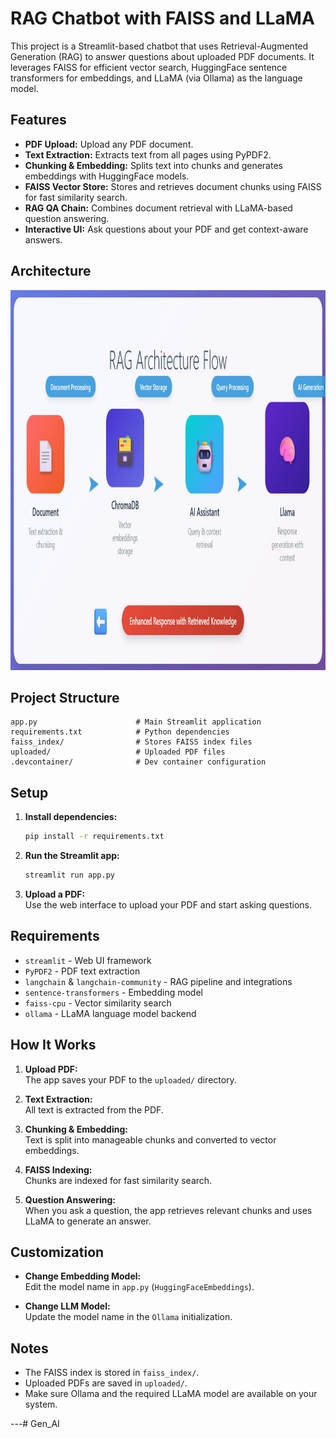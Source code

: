 # RAG Chatbot with FAISS and LLaMA
 
This project is a Streamlit-based chatbot that uses Retrieval-Augmented Generation (RAG) to answer questions about uploaded PDF documents. It leverages FAISS for efficient vector search, HuggingFace sentence transformers for embeddings, and LLaMA (via Ollama) as the language model.

 
## Features
 
- **PDF Upload:** Upload any PDF document.
- **Text Extraction:** Extracts text from all pages using PyPDF2.
- **Chunking & Embedding:** Splits text into chunks and generates embeddings with HuggingFace models.
- **FAISS Vector Store:** Stores and retrieves document chunks using FAISS for fast similarity search.
- **RAG QA Chain:** Combines document retrieval with LLaMA-based question answering.
- **Interactive UI:** Ask questions about your PDF and get context-aware answers.


## Architecture 
<img width="1206" height="608" alt="image" src="https://github.com/shwetabstkr/Gen-AI/blob/main/RAG_Application_Flow_.jpeg" />


 
## Project Structure
 
```
app.py                      # Main Streamlit application
requirements.txt            # Python dependencies
faiss_index/                # Stores FAISS index files
uploaded/                   # Uploaded PDF files
.devcontainer/              # Dev container configuration
```
 
## Setup
 
1. **Install dependencies:**
   ```sh
   pip install -r requirements.txt
   ```
 
2. **Run the Streamlit app:**
   ```sh
   streamlit run app.py
   ```
 
3. **Upload a PDF:**  
   Use the web interface to upload your PDF and start asking questions.
 
## Requirements
 
- `streamlit` - Web UI framework
- `PyPDF2` - PDF text extraction
- `langchain` & `langchain-community` - RAG pipeline and integrations
- `sentence-transformers` - Embedding model
- `faiss-cpu` - Vector similarity search
- `ollama` - LLaMA language model backend
 
## How It Works
 
1. **Upload PDF:**  
   The app saves your PDF to the `uploaded/` directory.
 
2. **Text Extraction:**  
   All text is extracted from the PDF.
 
3. **Chunking & Embedding:**  
   Text is split into manageable chunks and converted to vector embeddings.
 
4. **FAISS Indexing:**  
   Chunks are indexed for fast similarity search.
 
5. **Question Answering:**  
   When you ask a question, the app retrieves relevant chunks and uses LLaMA to generate an answer.
 
## Customization
 
- **Change Embedding Model:**  
  Edit the model name in `app.py` (`HuggingFaceEmbeddings`).
 
- **Change LLM Model:**  
  Update the model name in the `Ollama` initialization.
 
## Notes
 
- The FAISS index is stored in `faiss_index/`.
- Uploaded PDFs are saved in `uploaded/`.
- Make sure Ollama and the required LLaMA model are available on your system.
 
 
---# Gen_AI
